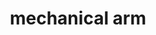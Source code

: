 ---
layout: smileys&emotion
title: mechanical arm
emoji: mechanical_arm
permalink: 🦾.html
image: assets/img/3moji/mechanical_arm.png
---